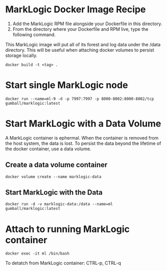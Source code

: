 # MarkLogic Docker Image Recipe

  1. Add the MarkLogic RPM file alongside your Dockerfile in this directory.  
  2. From the directory where your Dockerfile and RPM live, type the following command.

This MarkLogic image will put all of its forest and log data under the /data directory.  This will be useful when attaching docker volumes to persist storage locally.  

<!-- comment -->

    docker build -t <tag> .

# Start single MarkLogic node

    docker run --name=ml-9 -d -p 7997:7997 -p 8000-8002:8000-8002/tcp gumball/marklogic:latest

# Start MarkLogic with a Data Volume

A MarkLogic container is ephermal.  When the container is removed from the host system, the data is lost.  To persist the data beyond the lifetime of the docker container, use a data volume.  

## Create a data volume container

    docker volume create --name marklogic-data

## Start MarkLogic with the Data

    docker run -d -v marklogic-data:/data --name=ml gumball/marklogic:latest

# Attach to running MarkLogic container

    docker exec -it ml /bin/bash

To detatch from MarkLogic container: CTRL-p, CTRL-q
